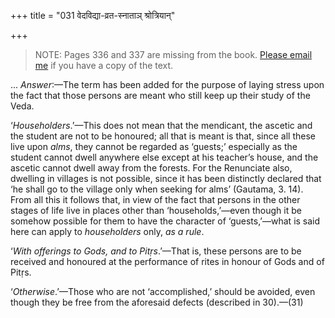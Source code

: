 +++
title = "031 वेदविद्या-व्रत-स्नाताञ् श्रोत्रियान्"

+++
> 
>
> NOTE: Pages 336 and 337 are missing from the book. [Please email
> me](mailto:info@wisdomlib.org?subject=Manusmriti%20missing%20pages%20336%20and%20337%20of%20discourse%204)
> if you have a copy of the text.



... *Answer*:—The term has been added for the purpose of laying stress
upon the fact that those persons are meant who still keep up their study
of the Veda.

‘*Householders*.’—This does not mean that the mendicant, the ascetic and
the student are not to be honoured; all that is meant is that, since all
these live upon *alms*, they cannot be regarded as ‘guests;’ especially
as the student cannot dwell anywhere else except at his teacher’s house,
and the ascetic cannot dwell away from the forests. For the Renunciate
also, dwelling in villages is not possible, since it has been distinctly
declared that ‘he shall go to the village only when seeking for alms’
(Gautama, 3. 14). From all this it follows that, in view of the fact
that persons in the other stages of life live in places other than
‘households,’—even though it be somehow possible for them to have the
character of ‘guests,’—what is said here can apply to *householders*
only, *as a rule*.

‘*With offerings to Gods, and to Pitṛs*.’—That is, these persons are to
be received and honoured at the performance of rites in honour of Gods
and of Pitṛs.

‘*Otherwise*.’—Those who are not ‘accomplished,’ should be avoided, even
though they be free from the aforesaid defects (described in 30).—(31)


